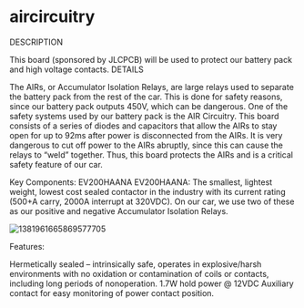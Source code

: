 # aircircuitry
DESCRIPTION

This board (sponsored by JLCPCB) will be used to protect our battery pack and high voltage contacts.
DETAILS

The AIRs, or Accumulator Isolation Relays, are large relays used to separate the battery  pack from the rest of the car. This is done for safety reasons, since our battery pack outputs 450V, which can be dangerous. One of the safety systems used by our battery pack is the AIR Circuitry. This board consists of a series of diodes and capacitors that allow the AIRs to stay open for up to 92ms after power is disconnected from the AIRs. It is very dangerous to cut off power to the AIRs abruptly, since this can cause the relays to “weld” together. Thus, this board protects the AIRs and is a critical safety feature of our car.

Key Components: 
EV200HAANA
EV200HAANA: The smallest, lightest weight, lowest cost sealed contactor in the industry with its current rating (500+A carry, 2000A interrupt at 320VDC). On our car, we use two of these as our positive and negative Accumulator Isolation Relays. 

![1381961665869577705](https://user-images.githubusercontent.com/14287399/197921187-de425435-25bc-479c-8aa5-5dbac330ff75.png)


Features:

Hermetically sealed – intrinsically safe, operates in explosive/harsh environments with no oxidation or contamination of coils or contacts, including long periods of nonoperation.
1.7W hold power @ 12VDC
Auxiliary contact for easy monitoring of power contact position. 
